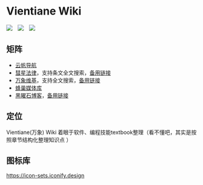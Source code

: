 # Vientiane Wiki

![](https://img.shields.io/badge/Version-0.0.7-blueviolet?logo=github&amp;style=flat)&emsp;![](https://img.shields.io/github/created-at/passwordgloo/vientiane?logo=markdown)&emsp;![](https://img.shields.io/github/last-commit/passwordgloo/vientiane?logo=Git)
## 矩阵

- [云帆导航](https://nav.iglooblog.top)
- [彗星法律](https://law.iglooblog.top)，支持条文全文搜索，[备用链接](https://iglooblog.top:81)
- [万象维基](https://wiki.iglooblog.top)，支持全文搜索，[备用链接](https://iglooblog.top:86)
- [蜂巢媒体库](https://media.iglooblog.top)
- [黑曜石博客](https://note.iglooblog.top)，[备用链接](https://iglooblog.top:82)

## 定位

Vientiane(万象) Wiki 着眼于软件、编程技能textbook整理（看不懂吧，其实是按照章节结构化整理知识点 ）

## 图标库

https://icon-sets.iconify.design